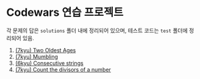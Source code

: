 # Codewars 연습 프로젝트

각 문제의 답은 `solutions` 폴더 내에 정리되어 있으며, 테스트 코드는 `test` 폴더에 정리되어 있음.

1. [(7kyu) Two Oldest Ages](./solutions/001)
2. [(7kyu) Mumbling](./solutions/002)
3. [(6kyu) Consecutive strings](./solutions/003)
4. [(7kyu) Count the divisors of a number](./solutions/004)
